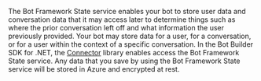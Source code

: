 The Bot Framework State service enables your bot to store user data and conversation data that it may 
access later to determine things such as where the prior conversation left off and what information the user 
previously provided. 
Your bot may store data for a user, for a conversation, or for a user within the context of a specific conversation. 
In the Bot Builder SDK for .NET, the <a href="https://docs.botframework.com/en-us/csharp/builder/sdkreference/db/dbb/namespace_microsoft_1_1_bot_1_1_connector.html" target="_blank">Connector</a> library enables access the Bot Framework State service. 
Any data that you save by using the Bot Framework State service will be stored in Azure and encrypted at rest. 